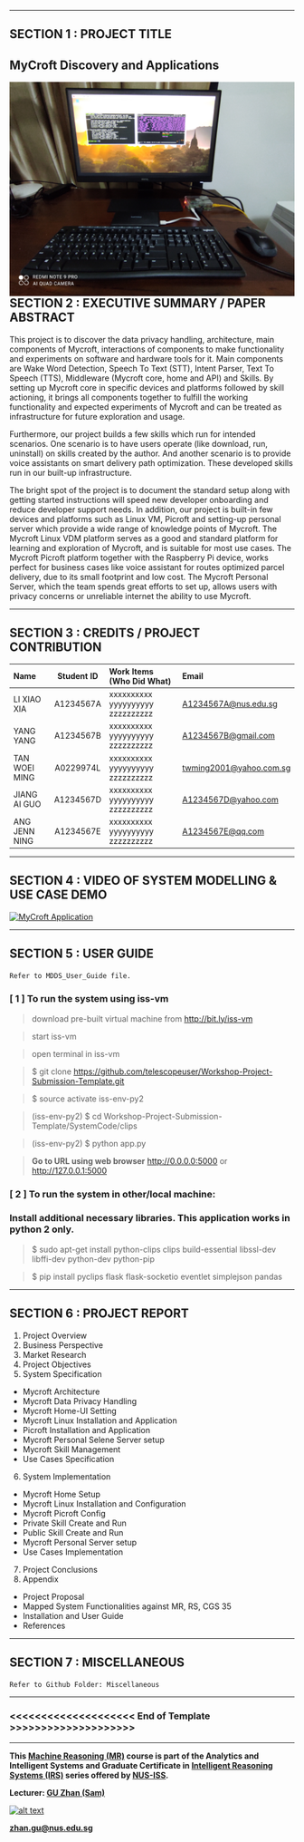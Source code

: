 ﻿
---

## SECTION 1 : PROJECT TITLE
## MyCroft Discovery and Applications

<img src="Miscellaneous/picroft.jpg"
     style="float: left; margin-right: 0px;" />

---

## SECTION 2 : EXECUTIVE SUMMARY / PAPER ABSTRACT

This project is to discover the data privacy handling, architecture, main components of Mycroft, interactions of components to make functionality and experiments on software and hardware tools for it. Main components are Wake Word Detection, Speech To Text (STT), Intent Parser, Text To Speech (TTS), Middleware (Mycroft core, home and API) and Skills. By setting up Mycroft core in specific devices and platforms followed by skill actioning, it brings all components together to fulfill the working functionality and expected experiments of Mycroft and can be treated as infrastructure for future exploration and usage.

Furthermore, our project builds a few skills which run for intended scenarios. One scenario is to have users operate (like download, run, uninstall) on skills created by the author. And another scenario is to provide voice assistants on smart delivery path optimization. These developed skills run in our built-up infrastructure.

The bright spot of the project is to document the standard setup along with getting started instructions will speed new developer onboarding and reduce developer support needs. In addition, our project is built-in few devices and platforms such as Linux VM, Picroft and setting-up personal server which provide a wide range of knowledge points of Mycroft.
The Mycroft Linux VDM platform serves as a good and standard platform for learning and exploration of Mycroft, and is suitable for most use cases. The Mycroft Picroft platform together with the Raspberry Pi device, works perfect for business cases like voice assistant for routes optimized parcel delivery, due to its small footprint and low cost. The Mycroft Personal Server, which the team spends great efforts to set up, allows users with privacy concerns or unreliable internet the ability to use Mycroft.

---

## SECTION 3 : CREDITS / PROJECT CONTRIBUTION

| Name  | Student ID  | Work Items (Who Did What) | Email |
| :------------ |:---------------:| :-----| :-----|
| LI XIAO XIA   | A1234567A | xxxxxxxxxx yyyyyyyyyy zzzzzzzzzz| A1234567A@nus.edu.sg |
| YANG YANG     | A1234567B | xxxxxxxxxx yyyyyyyyyy zzzzzzzzzz| A1234567B@gmail.com |
| TAN WOEI MING | A0229974L | xxxxxxxxxx yyyyyyyyyy zzzzzzzzzz| twming2001@yahoo.com.sg |
| JIANG AI GUO  | A1234567D | xxxxxxxxxx yyyyyyyyyy zzzzzzzzzz| A1234567D@yahoo.com |
| ANG JENN NING | A1234567E | xxxxxxxxxx yyyyyyyyyy zzzzzzzzzz| A1234567E@qq.com |

---

## SECTION 4 : VIDEO OF SYSTEM MODELLING & USE CASE DEMO

[![MyCroft Application](http://img.youtube.com/vi/AQxaRUFnKfw/0.jpg)](https://youtu.be/AQxaRUFnKfw "MyCroft Application")

---

## SECTION 5 : USER GUIDE

`Refer to MDDS_User_Guide file.`

### [ 1 ] To run the system using iss-vm

> download pre-built virtual machine from http://bit.ly/iss-vm

> start iss-vm

> open terminal in iss-vm

> $ git clone https://github.com/telescopeuser/Workshop-Project-Submission-Template.git

> $ source activate iss-env-py2

> (iss-env-py2) $ cd Workshop-Project-Submission-Template/SystemCode/clips

> (iss-env-py2) $ python app.py

> **Go to URL using web browser** http://0.0.0.0:5000 or http://127.0.0.1:5000

### [ 2 ] To run the system in other/local machine:
### Install additional necessary libraries. This application works in python 2 only.

> $ sudo apt-get install python-clips clips build-essential libssl-dev libffi-dev python-dev python-pip

> $ pip install pyclips flask flask-socketio eventlet simplejson pandas

---
## SECTION 6 : PROJECT REPORT

1. Project Overview
2. Business Perspective
3. Market Research
4. Project Objectives
5. System Specification
- Mycroft Architecture
- Mycroft Data Privacy Handling
- Mycroft Home-UI Setting
- Mycroft Linux Installation and Application
- Picroft Installation and Application
- Mycroft Personal Selene Server setup
- Mycroft Skill Management
- Use Cases Specification
6. System Implementation
- Mycroft Home Setup
- Mycroft Linux Installation and Configuration
- Mycroft Picroft Config
- Private Skill Create and Run
- Public Skill Create and Run
- Mycroft Personal Server setup
- Use Cases Implementation
7.  Project Conclusions
8. Appendix
- Project Proposal
- Mapped System Functionalities against MR, RS, CGS	35
- Installation and User Guide
- References

---
## SECTION 7 : MISCELLANEOUS

`Refer to Github Folder: Miscellaneous`

---

### <<<<<<<<<<<<<<<<<<<< End of Template >>>>>>>>>>>>>>>>>>>>

---

**This [Machine Reasoning (MR)](https://www.iss.nus.edu.sg/executive-education/course/detail/machine-reasoning "Machine Reasoning") course is part of the Analytics and Intelligent Systems and Graduate Certificate in [Intelligent Reasoning Systems (IRS)](https://www.iss.nus.edu.sg/stackable-certificate-programmes/intelligent-systems "Intelligent Reasoning Systems") series offered by [NUS-ISS](https://www.iss.nus.edu.sg "Institute of Systems Science, National University of Singapore").**

**Lecturer: [GU Zhan (Sam)](https://www.iss.nus.edu.sg/about-us/staff/detail/201/GU%20Zhan "GU Zhan (Sam)")**

[![alt text](https://www.iss.nus.edu.sg/images/default-source/About-Us/7.6.1-teaching-staff/sam-website.tmb-.png "Let's check Sam' profile page")](https://www.iss.nus.edu.sg/about-us/staff/detail/201/GU%20Zhan)

**zhan.gu@nus.edu.sg**
